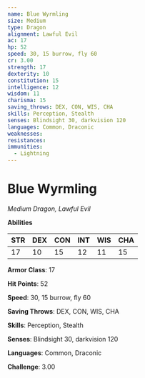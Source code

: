 ```yaml
---
name: Blue Wyrmling
size: Medium
type: Dragon
alignment: Lawful Evil
ac: 17
hp: 52
speed: 30, 15 burrow, fly 60
cr: 3.00
strength: 17
dexterity: 10
constitution: 15
intelligence: 12
wisdom: 11
charisma: 15
saving_throws: DEX, CON, WIS, CHA
skills: Perception, Stealth
senses: Blindsight 30, darkvision 120
languages: Common, Draconic
weaknesses:
resistances:
immunities:
  - Lightning
---
```


# Blue Wyrmling

*Medium Dragon, Lawful Evil*

**Abilities**

| STR | DEX | CON | INT | WIS | CHA |
| --- | --- | --- | --- | --- | --- |
| 17 | 10 | 15 | 12 | 11 | 15 |

**Armor Class**: 17

**Hit Points**: 52

**Speed**: 30, 15 burrow, fly 60

**Saving Throws**: DEX, CON, WIS, CHA

**Skills**: Perception, Stealth

**Senses**: Blindsight 30, darkvision 120

**Languages**: Common, Draconic

**Challenge**: 3.00

